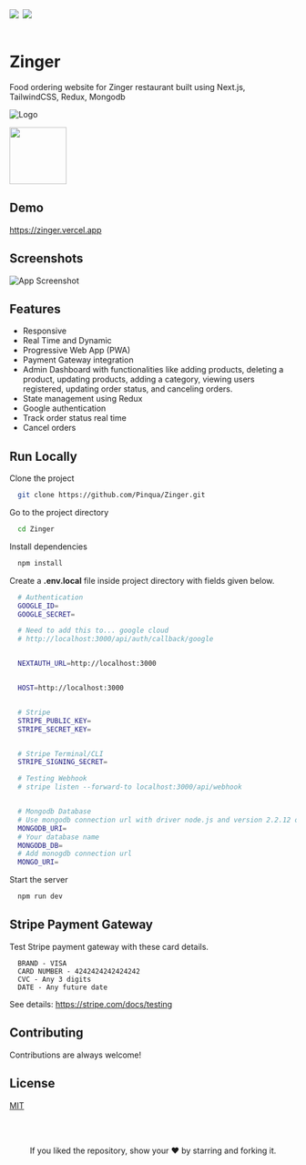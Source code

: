 <div align="left">
            <a href="https://paypal.me/piyushsati311999" target="_blank" style="display: inline-block;">
                <img
                    src="https://img.shields.io/badge/Donate-PayPal-blue.svg?style=flat-square&logo=paypal" 
                    align="left"
                />
            </a>
            <a href="https://www.buymeacoffee.com/piyushsati" target="_blank" style="display: inline-block;">
                <img
                    src="https://img.shields.io/badge/Donate-Buy%20Me%20A%20Coffee-orange.svg?style=flat-square&logo=buymeacoffee" 
                    align="left"
                />
            </a>
</div>  
<br/>  



# Zinger

Food ordering website for Zinger restaurant built using Next.js, TailwindCSS, Redux, Mongodb

![Logo](https://zinger.vercel.app/_next/image?url=%2Fimg%2FZinger.svg&w=128&q=75)

<img src="https://zinger.vercel.app/img/favicons/apple-touch-icon.png" height="100" alt="" />


## Demo

https://zinger.vercel.app


## Screenshots

![App Screenshot](https://i.ibb.co/8x3ZGnG/zinger.gif)

  
## Features

- Responsive
- Real Time and Dynamic
- Progressive Web App (PWA)
- Payment Gateway integration
-  Admin Dashboard with functionalities like adding products, deleting a product, updating products, adding a category, viewing users registered, updating order status, and canceling orders.
- State management using Redux
- Google authentication
- Track order status real time
- Cancel orders


## Run Locally

Clone the project

```bash
  git clone https://github.com/Pinqua/Zinger.git
```

Go to the project directory

```bash
  cd Zinger
```

Install dependencies

```bash
  npm install
```

Create a **.env.local** file inside project directory with fields given below.

```bash
  # Authentication
  GOOGLE_ID=
  GOOGLE_SECRET=

  # Need to add this to... google cloud
  # http://localhost:3000/api/auth/callback/google


  NEXTAUTH_URL=http://localhost:3000


  HOST=http://localhost:3000


  # Stripe
  STRIPE_PUBLIC_KEY=
  STRIPE_SECRET_KEY=


  # Stripe Terminal/CLI
  STRIPE_SIGNING_SECRET=

  # Testing Webhook
  # stripe listen --forward-to localhost:3000/api/webhook


  # Mongodb Database
  # Use mongodb connection url with driver node.js and version 2.2.12 or later
  MONGODB_URI=
  # Your database name
  MONGODB_DB=
  # Add monogdb connection url 
  MONGO_URI=
```

Start the server

```bash
  npm run dev
```


## Stripe Payment Gateway

Test Stripe payment gateway with these card details.

```
  BRAND - VISA
  CARD NUMBER - 4242424242424242
  CVC - Any 3 digits
  DATE - Any future date
```

See details: https://stripe.com/docs/testing
  

## Contributing

Contributions are always welcome!

  
## License

[MIT](https://choosealicense.com/licenses/mit/)

<br/>
<br/>

<p align="center">If you liked the repository, show your  ❤️  by starring and forking it.</p>
  
